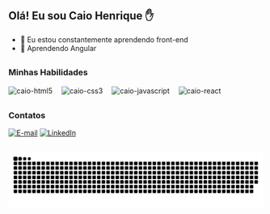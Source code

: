 ## Olá! Eu sou Caio Henrique ✋ 

- 🌱 Eu estou constantemente aprendendo front-end
- 📓 Aprendendo Angular
  
##
 
 ### Minhas Habilidades
<div align = "left">
<img height="40" width="40" align ="center" alt="caio-html5" src="https://cdn.jsdelivr.net/gh/devicons/devicon@latest/icons/html5/html5-original.svg" />
  <img width="10" />
<img height="40" width="40" align ="center" alt="caio-css3" src="https://cdn.jsdelivr.net/gh/devicons/devicon@latest/icons/css3/css3-original.svg" />
  <img width="10" />
<img height="40" width="40" align ="center" alt="caio-javascript" src="https://cdn.jsdelivr.net/gh/devicons/devicon@latest/icons/javascript/javascript-original.svg">  
  <img width="10" />
<img height="40" width="40" align ="center" alt="caio-react" src="https://cdn.jsdelivr.net/gh/devicons/devicon@latest/icons/react/react-original.svg">  
    
</div>

##

 ### Contatos

[![E-mail](https://img.shields.io/badge/-Email-000?style=for-the-badge&logo=microsoft-outlook&logoColor=FF00F6&color:FFF)](mailto:caioenrique09125@gmail.com)
[![LinkedIn](https://img.shields.io/badge/-LinkedIn-000?style=for-the-badge&logo=linkedin&logoColor=FF00F6&color:FFF)](https://www.linkedin.com/in/caio-henrique-a2a5b1262/)

 ##

 <picture align="center">
  <source media="(prefers-color-scheme: dark)" srcset="https://raw.githubusercontent.com/CaioHennrique/CaioHennrique/output/github-contribution-grid-snake-dark.svg">
  <source media="(prefers-color-scheme: light)" srcset="https://raw.githubusercontent.com/CaioHennrique/CaioHennrique/output/github-contribution-grid-snake-dark.svg">
  <img align="center" alt="github contribution grid snake animation" src="https://raw.githubusercontent.com/mari4souza/mari4souza/output/github-contribution-grid-snake.svg">
</picture>


